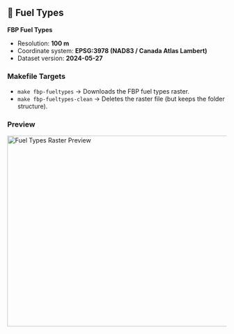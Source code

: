 ## 🌲 Fuel Types

**FBP Fuel Types**  
- Resolution: **100 m**  
- Coordinate system: **EPSG:3978 (NAD83 / Canada Atlas Lambert)**  
- Dataset version: **2024-05-27**

### Makefile Targets
- `make fbp-fueltypes` → Downloads the FBP fuel types raster.  
- `make fbp-fueltypes-clean` → Deletes the raster file (but keeps the folder structure).  

### Preview
<img width="844" height="437" alt="Fuel Types Raster Preview" src="https://github.com/user-attachments/assets/e332cb06-979b-4bb5-99e9-a55ff6a7faa0" />
